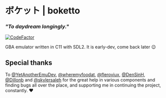 # ボケット | boketto
### _"To daydream longingly."_
[![CodeFactor](https://www.codefactor.io/repository/github/cocosimone/boketto/badge)](https://www.codefactor.io/repository/github/cocosimone/boketto)

GBA emulator written in C11 with SDL2.
It is early-dev, come back later :wink:

## Special thanks
To [@YetAnotherEmuDev](https://github.com/YetAnotherEmuDev), [@wheremyfoodat](https://github.com/wheremyfoodat), [@fleroviux](https://github.com/fleroviux), [@DenSinH](https://github.com/DenSinH), [@Dillonb](https://github.com/Dillonb) and [@skylersaleh](https://github.com/skylersaleh) for the great help in various components and finding bugs all over the place, and supporting me in continuing the project, constantly. :heart: